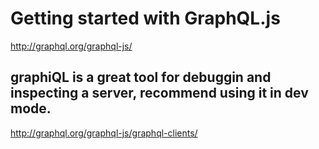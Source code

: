 # Getting started with GraphQL.js
http://graphql.org/graphql-js/

## graphiQL is a great tool for debuggin and inspecting a server, recommend using it in dev mode.


http://graphql.org/graphql-js/graphql-clients/